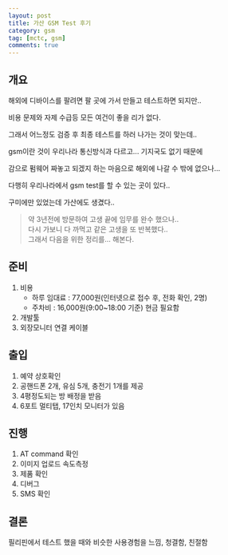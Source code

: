 ```yaml
---
layout: post
title: 가산 GSM Test 후기
category: gsm
tag: [mctc, gsm]
comments: true
---
```


## 개요

해외에 디바이스를 팔려면 팔 곳에 가서 만들고 테스트하면 되지만..

비용 문제와 자제 수급등 모든 여건이 좋을 리가 없다.

그래서 어느정도 검증 후 최종 테스트를 하러 나가는 것이 맞는데..

gsm이란 것이 우리나라 통신방식과 다르고... 기지국도 없기 때문에

감으로 펌웨어 짜놓고 되겠지 하는 마음으로 해외에 나갈 수 밖에 없으나...

다행히 우리나라에서 gsm test를 할 수 있는 곳이 있다..
 
구미에만 있었는데 가산에도 생겼다..

> 약 3년전에 방문하여 고생 끝에 임무를 완수 했으나..  
다시 가보니 다 까먹고 같은 고생을 또 반복했다..  
그래서 다음을 위한 정리를... 해본다.

## 준비

1. 비용  
    - 하루 임대료 : 77,000원(인터넷으로 접수 후, 전화 확인, 2명)
    - 주차비 : 16,000원(9:00~18:00 기준) 현금 필요함 
2. 개발툴
3. 외장모니터 연결 케이블

## 출입

1. 예약 상호확인
2. 공핸드폰 2개, 유심 5개, 충전기 1개를 제공
3. 4평정도되는 방 배정을 받음
4. 6포트 멀티탭, 17인치 모니터가 있음

## 진행

1. AT command 확인
2. 이미지 업로드 속도측정 
3. 제품 확인
4. 디버그
5. SMS 확인


## 결론

필리핀에서 테스트 했을 때와 비슷한 사용경험을 느낌, 청결함, 친절함 